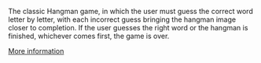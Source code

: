 The classic Hangman game, in which the user must guess the correct word letter by letter, with each incorrect guess bringing the hangman image closer to completion. If the user guesses the right word or the hangman is finished, whichever comes first, the game is over.

[More information](https://en.wikipedia.org/wiki/Hangman_(game))
